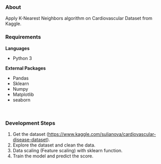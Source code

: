 ### About
Apply K-Nearest Neighbors algorithm on Cardiovascular Dataset from Kaggle.
<br>

### Requirements
**Languages**
* Python 3

**External Packages**
* Pandas
* Sklearn
* Numpy
* Matplotlib
* seaborn
<br>

### Development Steps
1) Get the dataset (https://www.kaggle.com/sulianova/cardiovascular-disease-dataset).
2) Explore the dataset and clean the data.
3) Data scaling (Feature scaling) with sklearn function.
4) Train the model and predict the score.
